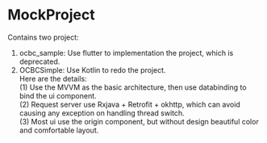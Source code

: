 # MockProject
Contains two project:  
1. ocbc_sample: Use flutter to implementation the project, which is deprecated.  
2. OCBCSimple: Use Kotlin to redo the project.   
Here are the details:   
(1) Use the MVVM as the basic architecture, then use databinding to bind the ui component.  
(2) Request server use Rxjava + Retrofit + okhttp, which can avoid causing any exception on handling thread switch.  
(3) Most ui use the origin component, but without design beautiful color and comfortable layout.
